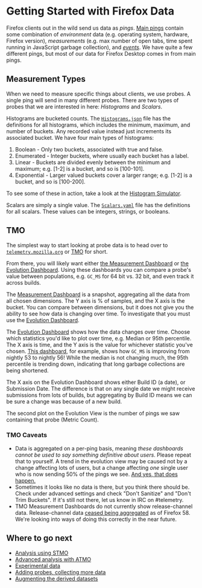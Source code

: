 Getting Started with Firefox Data
=================================

Firefox clients out in the wild send us data as *pings*. [Main pings](https://firefox-source-docs.mozilla.org/toolkit/components/telemetry/telemetry/data/main-ping.html) contain some combination of *environment* data (e.g. operating system, hardware, Firefox version), *measurements* (e.g. max number of open tabs, time spent running in JavaScript garbage collection), and [*events*](https://firefox-source-docs.mozilla.org/toolkit/components/telemetry/telemetry/collection/events.html). We have quite a few different pings, but most of our data for Firefox Desktop comes in from main pings.

Measurement Types
------

When we need to measure specific things about clients, we use probes. A single ping will send in many different probes. There are two types of probes that we are interested in here: *Histograms* and *Scalars*.

Histograms are bucketed counts. The [`Histograms.json`](https://github.com/mozilla/gecko-dev/blob/master/toolkit/components/telemetry/Histograms.json) file has the definitions for all histograms, which includes the minimum, maximum, and number of buckets. Any recorded value instead just increments its associated bucket. We have four main types of histograms:
1. Boolean - Only two buckets, associated with true and false.
2. Enumerated - Integer buckets, where usually each bucket has a label.
3. Linear - Buckets are divided evenly between the minimum and maximum; e.g. [1-2] is a bucket, and so is [100-101].
4. Exponential - Larger valued buckets cover a larger range; e.g. [1-2] is a bucket, and so is [100-200].

To see some of these in action, take a look at the [Histogram Simulator](https://telemetry.mozilla.org/histogram-simulator).

Scalars are simply a single value. The [`Scalars.yaml`](https://dxr.mozilla.org/mozilla-central/rev/tip/toolkit/components/telemetry/Scalars.yaml) file has the definitions for all scalars. These values can be integers, strings, or booleans.

TMO
---

The simplest way to start looking at probe data is to head over to [`telemetry.mozilla.org`][tmo] or [TMO][tmo] for short.

From there, you will likely want either [the Measurement Dashboard][measurement_dash] or [the Evolution Dashboard][evo_dash]. Using these dashboards you can compare a probe's value between populations, e.g. `GC_MS` for 64 bit vs. 32 bit, and even track it across builds.

The [Measurement Dashboard][measurement_dash] is a snapshot, aggregating all the data from all chosen dimensions. The Y axis is % of samples, and the X axis is the bucket. You can compare between dimensions, but it does not give you the ability to see how data is changing over time. To investigate that you must use the [Evolution Dashboard][evo_dash].

The [Evolution Dashboard][evo_dash] shows how the data changes over time. Choose which statistics you'd like to plot over time, e.g. Median or 95th percentile. The X axis is time, and the Y axis is the value for whichever statistic you've chosen. [This dashboard][evo_gc_ms], for example, shows how `GC_MS` is improving from nightly 53 to nightly 56! While the median is not changing much, the 95th percentile is trending down, indicating that long garbage collections are being shortened.

The X axis on the Evolution Dashboard shows either Build ID (a date), or Submission Date. The difference is that on any single date we might receive submissions from lots of builds, but aggregating by Build ID means we can be sure a change was because of a new build.

The second plot on the Evolution View is the number of pings we saw containing that probe (Metric Count).

### TMO Caveats
* Data is aggregated on a per-ping basis, meaning *these dashboards cannot be used to say something definitive about users*. Please repeat that to yourself. A trend in the evolution view may be caused not by a change affecting lots of users, but a change affecting _one_ single user who is now sending 50% of the pings we see. [And yes, that does happen.][problem_client]
* Sometimes it looks like no data is there, but you think there should be. Check under advanced settings and check "Don't Sanitize" and "Don't Trim Buckets". If it's still not there, let us know in IRC on #telemetry.
* TMO Measurement Dashboards do not currently show release-channel data. Release-channel data [ceased being aggregated](https://medium.com/georg-fritzsche/data-preference-changes-in-firefox-58-2d5df9c428b5) as of Firefox 58. We're looking into ways of doing this correctly in the near future.

Where to go next
----------------
* [Analysis using STMO](../tools/stmo.md)
* [Advanced analysis with ATMO](../tools/spark.md)
* [Experimental data](../tools/experiments.md)
* [Adding probes, collecting more data](https://developer.mozilla.org/en-US/docs/Mozilla/Performance/Adding_a_new_Telemetry_probe)
* [Augmenting the derived datasets](../datasets/derived.md)

[tmo]: https://telemetry.mozilla.org/
[measurement_dash]: https://telemetry.mozilla.org/new-pipeline/dist.html
[evo_dash]: https://telemetry.mozilla.org/new-pipeline/evo.html
[evo_gc_ms]: https://telemetry.mozilla.org/new-pipeline/evo.html#!aggregates=median!95th-percentile&cumulative=0&end_date=2017-06-13&keys=!__none__!__none__&max_channel_version=nightly%252F56&measure=GC_MS&min_channel_version=nightly%252F53&processType=*&product=Firefox&sanitize=1&sort_keys=submissions&start_date=2017-06-12&trim=1&use_submission_date=0
[problem_client]: https://mozilla.report/post/projects%2Fproblematic_client.kp
